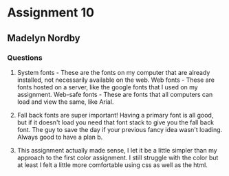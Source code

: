 # Assignment 10

## Madelyn Nordby

### Questions
1. System fonts - These are the fonts on my computer that are already installed, not necessarily available on the web.
Web fonts - These are fonts hosted on a server, like the google fonts that I used on my assignment.
Web-safe fonts - These are fonts that all computers can load and view the same, like Arial.

2. Fall back fonts are super important! Having a primary font is all good, but if it doesn't load you need that font stack to give you the fall back font. The guy to save the day if your previous fancy idea wasn't loading. Always good to have a plan b. 

3. This assignment actually made sense, I let it be a little simpler than my approach to the first color assignment. I still struggle with the color but at least I felt a little more comfortable using css as well as the html.

